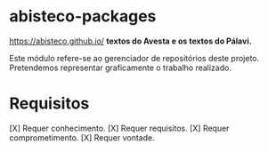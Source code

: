 # abisteco-packages
https://abisteco.github.io/ **textos do Avesta e os textos do Pálavi.** 

Este módulo refere-se ao gerenciador de repositórios deste projeto. 
Pretendemos representar graficamente o trabalho realizado. 

# Requisitos

[X] Requer conhecimento. 
[X] Requer requisitos. 
[X] Requer comprometimento. 
[X] Requer vontade.
